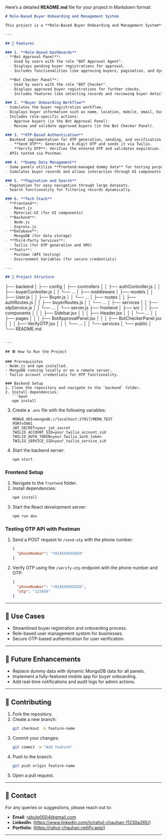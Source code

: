 Here’s a detailed **README.md** file for your project in Markdown format:

```markdown
# Role-Based Buyer Onboarding and Management System

This project is a **Role-Based Buyer Onboarding and Management System** designed to streamline the buyer registration, approval, and verification process. It includes **role-specific dashboards**, backend APIs, and an OTP-based authentication system. The system is built with **React**, **Node.js**, **Express**, and **MongoDB**, with OTP functionality powered by **Twilio**.

---

## 🚀 Features

### 1. **Role-Based Dashboards**
- **Bot Approval Panel**:
  - Used by users with the role "BOT Approval Agent".
  - Displays pending buyer registrations for approval.
  - Includes functionalities like approving buyers, pagination, and dynamic search.

- **Bot Checker Panel**:
  - Used by users with the role "BOT Checker".
  - Displays approved buyer registrations for further checks.
  - Includes features like selecting records and reviewing buyer details.

### 2. **Buyer Onboarding Workflow**
- Simulates the buyer registration workflow.
- Displays buyer information such as name, location, mobile, email, business category, and registration status.
- Includes role-specific actions:
  - Approve buyers (in the Bot Approval Panel).
  - Review and validate approved buyers (in the Bot Checker Panel).

### 3. **OTP-Based Authentication**
- Backend implementation for OTP generation, sending, and verification:
  - **Send OTP**: Generates a 6-digit OTP and sends it via Twilio.
  - **Verify OTP**: Verifies the entered OTP and validates expiration.
- APIs tested via Postman.

### 4. **Dummy Data Management**
- Some panels utilize **frontend-managed dummy data** for testing purposes.
- Simulates buyer records and allows interaction through UI components like buttons and tables.

### 5. **Pagination and Search**
- Pagination for easy navigation through large datasets.
- Search functionality for filtering records dynamically.

### 6. **Tech Stack**
- **Frontend**:
  - React.js
  - Material-UI (for UI components)
- **Backend**:
  - Node.js
  - Express.js
- **Database**:
  - MongoDB (for data storage)
- **Third-Party Services**:
  - Twilio (for OTP generation and SMS)
- **Tools**:
  - Postman (API testing)
  - Environment Variables (for secure credentials)

---

## 📂 Project Structure

```
├── backend
│   ├── config
│   ├── controllers
│   │   ├── authController.js
│   │   ├── buyerController.js
│   │   └── ...
│   ├── middleware
│   ├── models
│   │   ├── User.js
│   │   ├── Buyer.js
│   │   └── ...
│   ├── routes
│   │   ├── authRoutes.js
│   │   ├── buyerRoutes.js
│   │   └── ...
│   ├── services
│   │   ├── otpService.js
│   │   └── ...
│   └── server.js
├── frontend
│   ├── src
│   │   ├── components
│   │   │   ├── Sidebar.jsx
│   │   │   ├── Header.jsx
│   │   │   └── ...
│   │   ├── pages
│   │   │   ├── BotApprovalPanel.jsx
│   │   │   ├── BotCheckerPanel.jsx
│   │   │   ├── VerifyOTP.jsx
│   │   │   └── ...
│   │   └── services
│   └── public
│
└── README.md
```

---

## 🛠️ How to Run the Project

### Prerequisites
- Node.js and npm installed.
- MongoDB running locally or on a remote server.
- Twilio account credentials for OTP functionality.

### Backend Setup
1. Clone the repository and navigate to the `backend` folder.
2. Install dependencies:
   ```bash
   npm install
   ```
3. Create a `.env` file with the following variables:
   ```env
   MONGO_URI=mongodb://localhost:27017/MERN_TEST
   PORT=5001
   JWT_SECRET=your_jwt_secret
   TWILIO_ACCOUNT_SID=your_twilio_account_sid
   TWILIO_AUTH_TOKEN=your_twilio_auth_token
   TWILIO_SERVICE_SID=your_twilio_service_sid
   ```
4. Start the backend server:
   ```bash
   npm start
   ```

### Frontend Setup
1. Navigate to the `frontend` folder.
2. Install dependencies:
   ```bash
   npm install
   ```
3. Start the React development server:
   ```bash
   npm run dev
   ```

### Testing OTP API with Postman
1. Send a POST request to `/send-otp` with the phone number:
   ```json
   {
     "phoneNumber": "+91XXXXXXXXXX"
   }
   ```
2. Verify OTP using the `/verify-otp` endpoint with the phone number and OTP:
   ```json
   {
     "phoneNumber": "+91XXXXXXXXXX",
     "otp": "123456"
   }
   ```

---

## 🎯 Use Cases
- Streamlined buyer registration and onboarding process.
- Role-based user management system for businesses.
- Secure OTP-based authentication for user verification.

---

## 🚀 Future Enhancements
- Replace dummy data with dynamic MongoDB data for all panels.
- Implement a fully-featured mobile app for buyer onboarding.
- Add real-time notifications and audit logs for admin actions.

---

## 🤝 Contributing
1. Fork the repository.
2. Create a new branch:
   ```bash
   git checkout -b feature-name
   ```
3. Commit your changes:
   ```bash
   git commit -m "Add feature"
   ```
4. Push to the branch:
   ```bash
   git push origin feature-name
   ```
5. Open a pull request.

---

## 📧 Contact
For any queries or suggestions, please reach out to:

- **Email**: rahulg0004@gmail.com
- **LinkedIn**: (https://www.linkedin.com/in/rahul-chauhan-11230a265/)
- **Portfolio**: (https://rahul-chauhan.netlify.app/)

---
